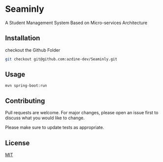 # Seaminly

A Student Management System Based on Micro-services Architecture

## Installation

checkout the Github Folder 

```bash
git checkout git@github.com:azdine-dev/Seaminly.git
```

## Usage

```
mvn spring-boot:run
```

## Contributing
Pull requests are welcome. For major changes, please open an issue first to discuss what you would like to change.

Please make sure to update tests as appropriate.

## License
[MIT](https://choosealicense.com/licenses/mit/)
